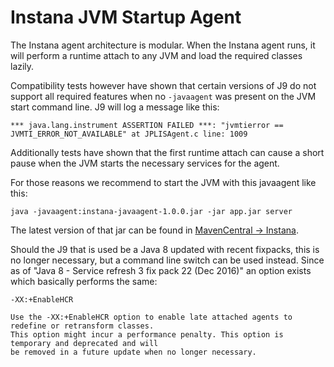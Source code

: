 # Instana JVM Startup Agent

The Instana agent architecture is modular. When the Instana agent runs, it will
perform a runtime attach to any JVM and load the required classes lazily.

Compatibility tests however have shown that certain versions of J9 do not
support all required features when no `-javaagent` was present on the JVM start
command line. J9 will log a message like this:

    *** java.lang.instrument ASSERTION FAILED ***: "jvmtierror == JVMTI_ERROR_NOT_AVAILABLE" at JPLISAgent.c line: 1009

Additionally tests have shown that the first runtime attach can cause a short
pause when the JVM starts the necessary services for the agent.

For those reasons we recommend to start the JVM with this javaagent like this:

`java -javaagent:instana-javaagent-1.0.0.jar -jar app.jar server`

The latest version of that jar can be found in [MavenCentral -> Instana](https://repo1.maven.org/maven2/com/instana/instana-javaagent/).

Should the J9 that is used be a Java 8 updated with recent fixpacks, this is no longer necessary, but a command line switch can be used instead. Since as of "Java 8 - Service refresh 3 fix pack 22 (Dec 2016)" an option exists which basically performs the same:

`-XX:+EnableHCR`

```
Use the -XX:+EnableHCR option to enable late attached agents to redefine or retransform classes. 
This option might incur a performance penalty. This option is temporary and deprecated and will
be removed in a future update when no longer necessary.
```
